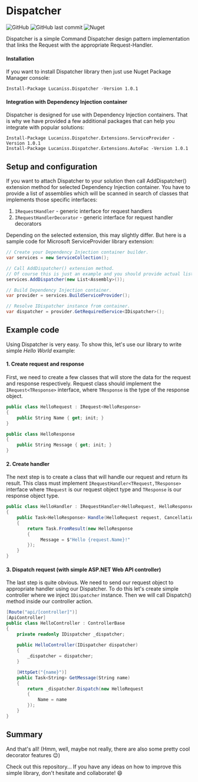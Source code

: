 # Dispatcher

![GitHub](https://img.shields.io/github/license/Lucaniss/Dispatcher?color=00b0ee)
![GitHub last commit](https://img.shields.io/github/last-commit/Lucaniss/dispatcher?color=00b0ee)
![Nuget](https://img.shields.io/nuget/v/Lucaniss.Dispatcher?color=00b0ee)

Dispatcher is a simple Command Dispatcher design pattern implementation that links the Request with the appropriate Request-Handler.

#### Installation

If you want to install Dispatcher library then just use Nuget Package Manager console:

    Install-Package Lucaniss.Dispatcher -Version 1.0.1
    
#### Integration with Dependency Injection container

Dispatcher is designed for use with Dependency Injection containers. 
That is why we have provided a few additional packages that can help you integrate with popular solutions:

    Install-Package Lucaniss.Dispatcher.Extensions.ServiceProvider -Version 1.0.1
    Install-Package Lucaniss.Dispatcher.Extensions.AutoFac -Version 1.0.1
    
## Setup and configuration

If you want to attach Dispatcher to your solution then call AddDispatcher() extension method for selected Dependency Injection container.
You have to provide a list of assemblies which will be scanned in search of classes that implements those specific interfaces:

1. `IRequestHandler` - generic interface for request handlers
2. `IRequestHandlerDecorator` - generic interface for request handler decorators

Depending on the selected extension, this may slightly differ.
But here is a sample code for Microsoft ServiceProvider library extension:

```c#
// Create your Dependency Injection container builder.
var services = new ServiceCollection();

// Call AddDispatcher() extension method.
// Of course this is just an example and you should provide actual list of assemblies here.
services.AddDispatcher(new List<Assembly>());

// Build Dependency Injection container.
var provider = services.BuildServiceProvider();

// Resolve IDispatcher instance from container.
var dispatcher = provider.GetRequiredService<IDispatcher>();
```

## Example code

Using Dispatcher is very easy. To show this, let's use our library to write simple *Hello World* example:

#### 1. Create request and response

First, we need to create a few classes that will store the data for the request and response respectively.
Request class should implement the `IRequest<TResponse>` interface, where `TResponse` is the type of the response object.

```c#
public class HelloRequest : IRequest<HelloResponse>
{
    public String Name { get; init; }
}

public class HelloResponse
{
    public String Message { get; init; }
}
```

#### 2. Create handler

The next step is to create a class that will handle our request and return its result.
This class must implement `IRequestHandler<TRequest,TResponse>` interface where `TRequest` is our request object type and `TResponse` is our response object type.

```c#
public class HelloHandler : IRequestHandler<HelloRequest, HelloResponse>
{
    public Task<HelloResponse> Handle(HelloRequest request, CancellationToken cancellationToken)
    {
        return Task.FromResult(new HelloResponse
        {
             Message = $"Hello {request.Name}!"
        });
    }
}
```

#### 3. Dispatch request (with simple ASP.NET Web API controller)

The last step is quite obvious. We need to send our request object to appropriate handler using our Dispatcher.
To do this let's create simple controller where we inject `IDispatcher` instance. Then we will call Dispatch() method inside our controller action.

```c#
[Route("api/[controller]")]
[ApiController]
public class HelloController : ControllerBase
{
    private readonly IDispatcher _dispatcher;
    
    public HelloController(IDispatcher dispatcher)
    {
        _dispatcher = dispatcher;
    }

    [HttpGet("{name}")]
    public Task<String> GetMessage(String name)
    {
        return _dispatcher.Dispatch(new HelloRequest
        {
            Name = name
        });
    }
}
```

## Summary

And that's all! (Hmm, well, maybe not really, there are also some pretty cool decorator features :wink:)

Check out this repository... If you have any ideas on how to improve this simple library, don't hesitate and collaborate! :smile:
